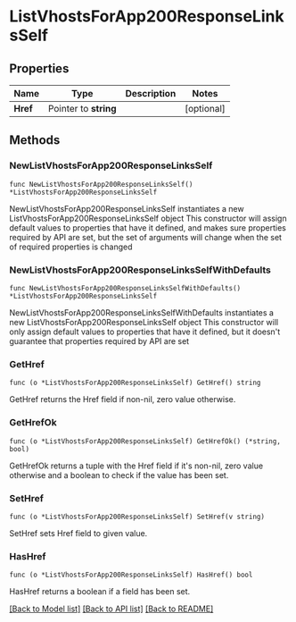 # ListVhostsForApp200ResponseLinksSelf

## Properties

Name | Type | Description | Notes
------------ | ------------- | ------------- | -------------
**Href** | Pointer to **string** |  | [optional] 

## Methods

### NewListVhostsForApp200ResponseLinksSelf

`func NewListVhostsForApp200ResponseLinksSelf() *ListVhostsForApp200ResponseLinksSelf`

NewListVhostsForApp200ResponseLinksSelf instantiates a new ListVhostsForApp200ResponseLinksSelf object
This constructor will assign default values to properties that have it defined,
and makes sure properties required by API are set, but the set of arguments
will change when the set of required properties is changed

### NewListVhostsForApp200ResponseLinksSelfWithDefaults

`func NewListVhostsForApp200ResponseLinksSelfWithDefaults() *ListVhostsForApp200ResponseLinksSelf`

NewListVhostsForApp200ResponseLinksSelfWithDefaults instantiates a new ListVhostsForApp200ResponseLinksSelf object
This constructor will only assign default values to properties that have it defined,
but it doesn't guarantee that properties required by API are set

### GetHref

`func (o *ListVhostsForApp200ResponseLinksSelf) GetHref() string`

GetHref returns the Href field if non-nil, zero value otherwise.

### GetHrefOk

`func (o *ListVhostsForApp200ResponseLinksSelf) GetHrefOk() (*string, bool)`

GetHrefOk returns a tuple with the Href field if it's non-nil, zero value otherwise
and a boolean to check if the value has been set.

### SetHref

`func (o *ListVhostsForApp200ResponseLinksSelf) SetHref(v string)`

SetHref sets Href field to given value.

### HasHref

`func (o *ListVhostsForApp200ResponseLinksSelf) HasHref() bool`

HasHref returns a boolean if a field has been set.


[[Back to Model list]](../README.md#documentation-for-models) [[Back to API list]](../README.md#documentation-for-api-endpoints) [[Back to README]](../README.md)


